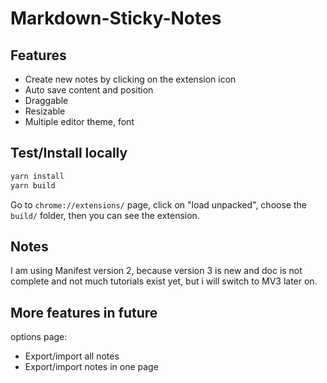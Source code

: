 # Markdown-Sticky-Notes

## Features

- Create new notes by clicking on the extension icon
- Auto save content and position
- Draggable
- Resizable
- Multiple editor theme, font

## Test/Install locally

```js
yarn install
yarn build
```

Go to `chrome://extensions/` page, click on "load unpacked", choose the `build/` folder, then you can see the extension.

## Notes

I am using Manifest version 2, because version 3 is new and doc is not complete and not much tutorials exist yet, but i will switch to MV3 later on.

## More features in future

options page:

- Export/import all notes
- Export/import notes in one page
